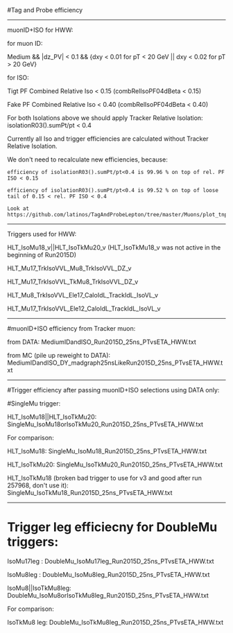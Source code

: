 #Tag and Probe efficiency

*****************************
muonID+ISO for HWW:

for muon ID:

Medium && |dz_PV| < 0.1 && {dxy < 0.01 for pT < 20 GeV || dxy < 0.02 for pT > 20 GeV}

for ISO:

Tigt PF Combined Relative Iso < 0.15 (combRelIsoPF04dBeta < 0.15)


Fake PF Combined Relative Iso < 0.40 (combRelIsoPF04dBeta < 0.40)

For both Isolations above we should apply Tracker Relative Isolation: isolationR03().sumPt/pt < 0.4

Currently all Iso and trigger efficiencies are calculated without Tracker Relative Isolation. 

We don't need to recalculate new efficiencies, because:

    efficiency of isolationR03().sumPt/pt<0.4 is 99.96 % on top of rel. PF ISO < 0.15

    efficiency of isolationR03().sumPt/pt<0.4 is 99.52 % on top of loose tail of 0.15 < rel. PF ISO < 0.4
    
    Look at https://github.com/latinos/TagAndProbeLepton/tree/master/Muons/plot_tnp/Plots_ISO 


*****************************
Triggers used for HWW:

HLT_IsoMu18_v||HLT_IsoTkMu20_v (HLT_IsoTkMu18_v was not active in the beginning of Run2015D) 

HLT_Mu17_TrkIsoVVL_Mu8_TrkIsoVVL_DZ_v

HLT_Mu17_TrkIsoVVL_TkMu8_TrkIsoVVL_DZ_v

HLT_Mu8_TrkIsoVVL_Ele17_CaloIdL_TrackIdL_IsoVL_v

HLT_Mu17_TrkIsoVVL_Ele12_CaloIdL_TrackIdL_IsoVL_v

*****************************
#muonID+ISO efficiency from Tracker muon:

from DATA: MediumIDandISO_Run2015D_25ns_PTvsETA_HWW.txt

from MC (pile up reweight to DATA): MediumIDandISO_DY_madgraph25nsLikeRun2015D_25ns_PTvsETA_HWW.txt

*****************************
#Trigger efficiency after passing muonID+ISO selections using DATA only:

#SingleMu trigger:

HLT_IsoMu18||HLT_IsoTkMu20: SingleMu_IsoMu18orIsoTkMu20_Run2015D_25ns_PTvsETA_HWW.txt

For comparison:

HLT_IsoMu18: SingleMu_IsoMu18_Run2015D_25ns_PTvsETA_HWW.txt

HLT_IsoTkMu20: SingleMu_IsoTkMu20_Run2015D_25ns_PTvsETA_HWW.txt

HLT_IsoTkMu18 (broken bad trigger to use for v3 and good after run 257968, don't use it): SingleMu_IsoTkMu18_Run2015D_25ns_PTvsETA_HWW.txt

*****************************
# Trigger leg efficiecny for DoubleMu triggers:

IsoMu17leg  : DoubleMu_IsoMu17leg_Run2015D_25ns_PTvsETA_HWW.txt

IsoMu8leg   : DoubleMu_IsoMu8leg_Run2015D_25ns_PTvsETA_HWW.txt

IsoMu8||IsoTkMu8leg: DoubleMu_IsoMu8orIsoTkMu8leg_Run2015D_25ns_PTvsETA_HWW.txt

For comparison:

IsoTkMu8 leg: DoubleMu_IsoTkMu8leg_Run2015D_25ns_PTvsETA_HWW.txt
